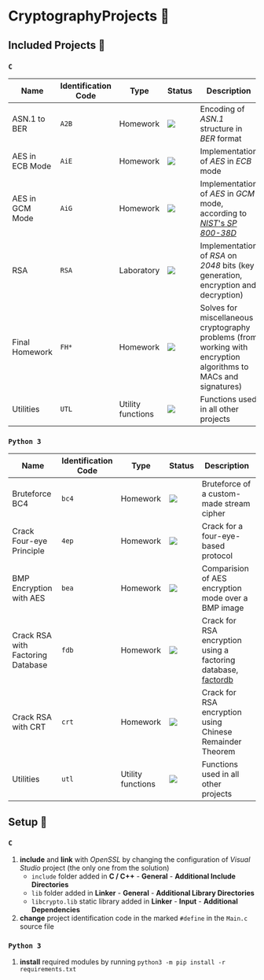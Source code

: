 # CryptographyProjects :closed_lock_with_key:

## Included Projects :open_file_folder:

### `C`

| Name            | Identification Code | Type              | Status                                                             | Description                                                                                                                             |
|-----------------|---------------------|-------------------|--------------------------------------------------------------------|-----------------------------------------------------------------------------------------------------------------------------------------|
| ASN.1 to BER    | `A2B`               | Homework          | ![](https://img.shields.io/badge/-working-brightgreen)             | Encoding of *ASN.1* structure in *BER* format                                                                                           |
| AES in ECB Mode | `AiE`               | Homework          | ![](https://img.shields.io/badge/-working-brightgreen)             | Implementation of *AES* in *ECB* mode                                                                                                   |
| AES in GCM Mode | `AiG`               | Homework          | ![](https://img.shields.io/badge/-partially%20working-yellowgreen) | Implementation of *AES* in *GCM* mode, according to [*NIST*'s *SP 800-38D*](https://csrc.nist.gov/publications/detail/sp/800-38d/final) |
| RSA             | `RSA`               | Laboratory        | ![](https://img.shields.io/badge/-working-brightgreen)             | Implementation of *RSA* on *2048* bits (key generation, encryption and decryption)                                                      |
| Final Homework  | `FH*`               | Homework          | ![](https://img.shields.io/badge/-working-brightgreen)             | Solves for miscellaneous cryptography problems (from working with encryption algorithms to MACs and signatures)                         |
| Utilities       | `UTL`               | Utility functions | ![](https://img.shields.io/badge/-working-brightgreen)             | Functions used in all other projects                                                                                                    |

### `Python 3`

| Name                                  | Identification Code | Type              | Status                                                             | Description                                                                                                                    |
|---------------------------------------|---------------------|-------------------|--------------------------------------------------------------------|--------------------------------------------------------------------------------------------------------------------------------|
| Bruteforce BC4                        | `bc4`               | Homework          | ![](https://img.shields.io/badge/-working-brightgreen)             | Bruteforce of a custom-made stream cipher                                                                                      |
| Crack Four-eye Principle              | `4ep`               | Homework          | ![](https://img.shields.io/badge/-working-brightgreen)             | Crack for a four-eye-based protocol                                                                                            |
| BMP Encryption with AES               | `bea`               | Homework          | ![](https://img.shields.io/badge/-working-brightgreen)             | Comparision of AES encryption mode over a BMP image                                                                            |
| Crack RSA with Factoring Database     | `fdb`               | Homework          | ![](https://img.shields.io/badge/-working-brightgreen)             | Crack for RSA encryption using a factoring database, [factordb](factordb.com)                                                  |
| Crack RSA with CRT                    | `crt`               | Homework          | ![](https://img.shields.io/badge/-working-brightgreen)             | Crack for RSA encryption using Chinese Remainder Theorem                                                                       |
| Utilities                             | `utl`               | Utility functions | ![](https://img.shields.io/badge/-working-brightgreen)             | Functions used in all other projects                                                                                           |

## Setup :wrench:

### `C`

1. **include** and **link** with *OpenSSL* by changing the configuration of *Visual Studio* project (the only one from the solution)
   - `include` folder added in **C / C++** - **General** - **Additional Include Directories**
   - `lib` folder added in **Linker** - **General** - **Additional Library Directories**
   - `libcrypto.lib` static library added in **Linker** - **Input** - **Additional Dependencies**
2. **change** project identification code in the marked `#define` in the `Main.c` source file

### `Python 3`

1. **install** required modules by running `python3 -m pip install -r requirements.txt`